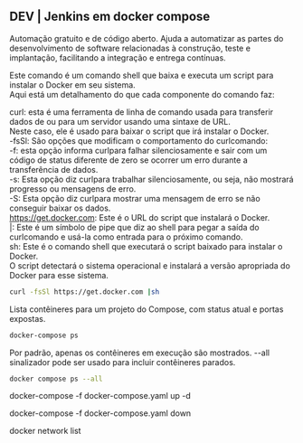 ## DEV | Jenkins em docker compose

Automação gratuito e de código aberto. Ajuda a automatizar as partes do desenvolvimento de software relacionadas à construção, teste e implantação, facilitando a integração e entrega contínuas.

Este comando é um comando shell que baixa e executa um script para instalar o Docker em seu sistema.  
Aqui está um detalhamento do que cada componente do comando faz:

curl: esta é uma ferramenta de linha de comando usada para transferir dados de ou para um servidor usando uma sintaxe de URL.  
Neste caso, ele é usado para baixar o script que irá instalar o Docker.  
-fsSl: São opções que modificam o comportamento do curlcomando:  
-f: esta opção informa curlpara falhar silenciosamente e sair com um código de status diferente de zero se ocorrer um erro durante a transferência de dados.  
-s: Esta opção diz curlpara trabalhar silenciosamente, ou seja, não mostrará progresso ou mensagens de erro.  
-S: Esta opção diz curlpara mostrar uma mensagem de erro se não conseguir baixar os dados.  
https://get.docker.com: Este é o URL do script que instalará o Docker.  
|: Este é um símbolo de pipe que diz ao shell para pegar a saída do curlcomando e usá-la como entrada para o próximo comando.  
sh: Este é o comando shell que executará o script baixado para instalar o Docker.  
O script detectará o sistema operacional e instalará a versão apropriada do Docker para esse sistema.

```bash
curl -fsSl https://get.docker.com |sh
```

Lista contêineres para um projeto do Compose, com status atual e portas expostas.
```bash
docker-compose ps
```

Por padrão, apenas os contêineres em execução são mostrados. --all sinalizador pode ser usado para incluir contêineres parados.
```bash
docker compose ps --all
```

docker-compose -f docker-compose.yaml up -d

docker-compose -f docker-compose.yaml down

docker network list
